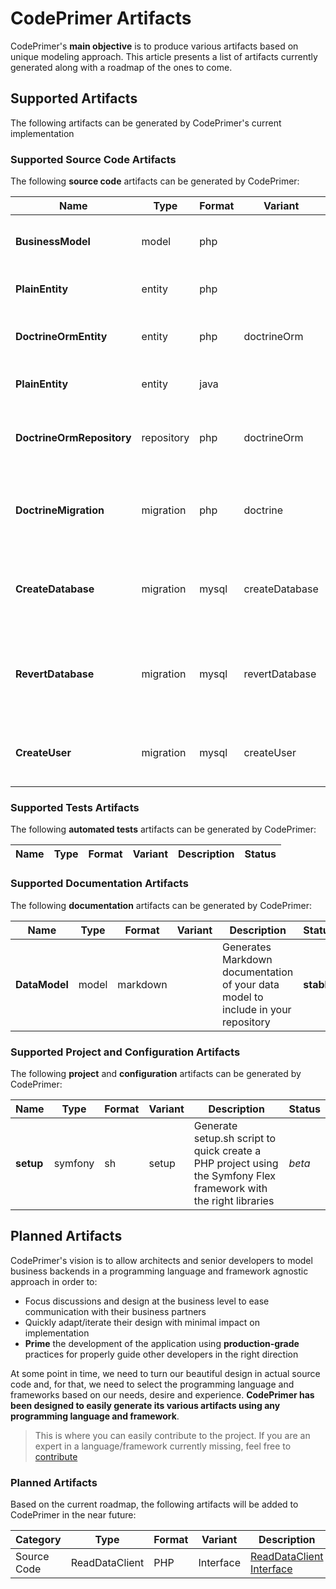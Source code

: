 # CodePrimer Artifacts
CodePrimer's **main objective** is to produce various artifacts based on unique modeling approach. This article presents a list of artifacts currently generated along with a roadmap of the ones to come.

## Supported Artifacts
The following artifacts can be generated by CodePrimer's current implementation

### Supported Source Code Artifacts
The following **source code** artifacts can be generated by CodePrimer:

| Name | Type | Format | Variant | Description | Status |
| ---- | ---- | ------ | ------- | ----------- | ------ |
| **BusinessModel** | model | php |  | Generate plain PHP BusinessModel classes | **stable** |
| **PlainEntity** | entity | php |  | Generate plain PHP Entity classes | *alpha* |
| **DoctrineOrmEntity** | entity | php | doctrineOrm | Generate Entity PHP classes using Doctrine ORM annotations | *alpha* |
| **PlainEntity** | entity | java |  | Generate plain Java Entity classes | *alpha* |
| **DoctrineOrmRepository** | repository | php | doctrineOrm | Generate PHP Repository implementation using Doctrine ORM | *alpha* |
| **DoctrineMigration** | migration | php | doctrine | Generate Doctrine migration to setup and rollback initial database in PHP | *alpha* |
| **CreateDatabase** | migration | mysql | createDatabase | Generate MySQL script to create a database based on the configured data model | *beta* |
| **RevertDatabase** | migration | mysql | revertDatabase | Generate MySQL script to revert the creation of the database created by the &#039;CreateDatabase&#039; template | *beta* |
| **CreateUser** | migration | mysql | createUser | Simple MySQL script to create a database user to use for the application | *beta* |

### Supported Tests Artifacts
The following **automated tests** artifacts can be generated by CodePrimer:

| Name | Type | Format | Variant | Description | Status |
| ---- | ---- | ------ | ------- | ----------- | ------ |

### Supported Documentation Artifacts
The following **documentation** artifacts can be generated by CodePrimer:

| Name | Type | Format | Variant | Description | Status |
| ---- | ---- | ------ | ------- | ----------- | ------ |
| **DataModel** | model | markdown |  | Generates Markdown documentation of your data model to include in your repository | **stable** |

### Supported Project and Configuration Artifacts
The following **project** and **configuration** artifacts can be generated by CodePrimer:

| Name | Type | Format | Variant | Description | Status |
| ---- | ---- | ------ | ------- | ----------- | ------ |
| **setup** | symfony | sh | setup | Generate setup.sh script to quick create a PHP project using the Symfony Flex framework with the right libraries | *beta* |


## Planned Artifacts
CodePrimer's vision is to allow architects and senior developers to model business backends in a programming language and framework agnostic approach in order to:
- Focus discussions and design at the business level to ease communication with their business partners
- Quickly adapt/iterate their design with minimal impact on implementation
- **Prime** the development of the application using **production-grade** practices for properly guide other developers in the right direction

At some point in time, we need to turn our beautiful design in actual source code and, for that, we need to select the programming language and frameworks based on our needs, desire and experience.
**CodePrimer has been designed to easily generate its various artifacts using any programming language and framework**.

> This is where you can easily contribute to the project. If you are an expert in a language/framework currently missing, feel free to [contribute](../CONTRIBUTING.md)

### Planned Artifacts
Based on the current roadmap, the following artifacts will be added to CodePrimer in the near future:

| Category | Type | Format | Variant | Description | Issue |
| -------- | ---- | ------ | ------- | ----------- | ----- |
| Source Code | ReadDataClient | PHP | Interface | [ReadDataClient Interface](doc/bundle/DataClient) | [#49](https://github.com/clabonte/codeprimer/issues/49)
